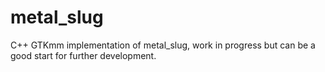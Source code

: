 # metal_slug
C++ GTKmm implementation of metal_slug, work in progress but can be a good start for further development.
